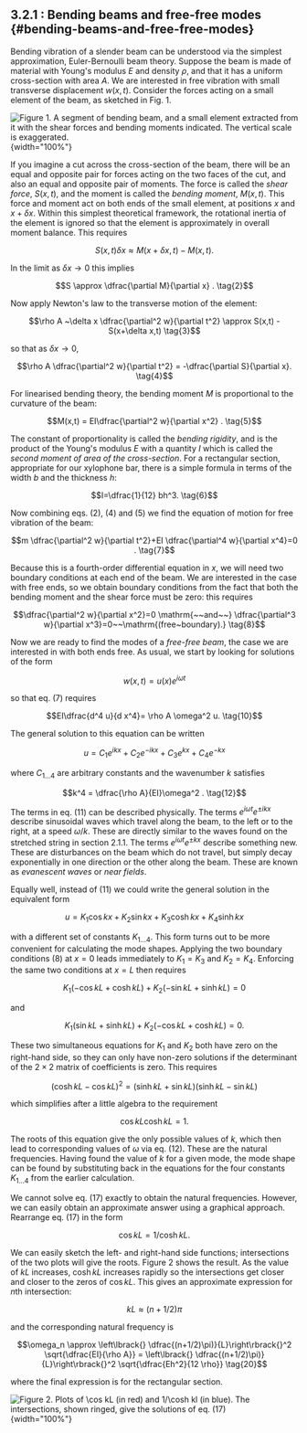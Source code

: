 ## 3.2.1 : Bending beams and free-free modes {#bending-beams-and-free-free-modes}

Bending vibration of a slender beam can be understood via the simplest
approximation, Euler-Bernoulli beam theory. Suppose the beam is made of
material with Young's modulus $E$ and density $\rho$, and that it
has a uniform cross-section with area $A$. We are interested in free
vibration with small transverse displacement $w(x,t)$. Consider the
forces acting on a small element of the beam, as sketched in Fig. 1.

![Figure 1. A segment of bending beam, and a small element extracted
from it with the shear forces and bending moments indicated. The
vertical scale is
exaggerated.](uploads/2020/09/beam_element-1024x698.jpg){width="100%"}

If you imagine a cut across the cross-section of the beam, there will be
an equal and opposite pair for forces acting on the two faces of the
cut, and also an equal and opposite pair of moments. The force is called
the *shear force*, $S(x,t)$, and the moment is called the *bending
moment*, $M(x,t)$. This force and moment act on both ends of the small
element, at positions $x$ and $x + \delta x$. Within this simplest
theoretical framework, the rotational inertia of the element is ignored
so that the element is approximately in overall moment balance. This
requires

$$S(x,t) \delta x \approx M(x+ \delta x,t) - M(x,t). \tag{1}$$

In the limit as $\delta x \rightarrow 0$ this implies

$$S \approx \dfrac{\partial M}{\partial x} . \tag{2}$$

Now apply Newton's law to the transverse motion of the element:

$$\rho A ~\delta x \dfrac{\partial^2 w}{\partial t^2} \approx
S(x,t) - S(x+\delta x,t) \tag{3}$$

so that as $\delta x \rightarrow 0$,

$$\rho A \dfrac{\partial^2 w}{\partial t^2} = -\dfrac{\partial
S}{\partial x}. \tag{4}$$

For linearised bending theory, the bending moment $M$ is proportional
to the curvature of the beam:

$$M(x,t) = EI\dfrac{\partial^2 w}{\partial x^2} . \tag{5}$$

The constant of proportionality is called the *bending rigidity*, and is
the product of the Young's modulus $E$ with a quantity $I$ which is
called the *second moment of area of the cross-section*. For a
rectangular section, appropriate for our xylophone bar, there is a
simple formula in terms of the width $b$ and the thickness $h$:

$$I=\dfrac{1}{12} bh^3. \tag{6}$$

Now combining eqs. (2), (4) and (5) we find the equation of motion for
free vibration of the beam:

$$m \dfrac{\partial^2 w}{\partial t^2}+EI \dfrac{\partial^4
w}{\partial x^4}=0 . \tag{7}$$

Because this is a fourth-order differential equation in $x$, we will
need two boundary conditions at each end of the beam. We are interested
in the case with free ends, so we obtain boundary conditions from the
fact that both the bending moment and the shear force must be zero: this
requires

$$\dfrac{\partial^2 w}{\partial x^2}=0 \mathrm{~~and~~}
\dfrac{\partial^3 w}{\partial x^3}=0~~\mathrm{(free~boundary).}
\tag{8}$$

Now we are ready to find the modes of a *free-free beam*, the case we
are interested in with both ends free. As usual, we start by looking for
solutions of the form

$$w(x,t) = u(x) e^{i \omega t} \tag{9}$$

so that eq. (7) requires

$$EI\dfrac{d^4 u}{d x^4}= \rho A \omega^2 u. \tag{10}$$

The general solution to this equation can be written

$$u=C_1 e^{ikx} + C_2 e^{-ikx} + C_3 e^{kx} + C_4 e^{-kx}
\tag{11}$$

where $C_{1\ldots 4}$ are arbitrary constants and the wavenumber $k$
satisfies

$$k^4 = \dfrac{\rho A}{EI}\omega^2 . \tag{12}$$

The terms in eq. (11) can be described physically. The terms $e^{i
\omega t} e^{\pm i k x}$ describe sinusoidal waves which travel
along the beam, to the left or to the right, at a speed $\omega/k$.
These are directly similar to the waves found on the stretched string in
section 2.1.1. The terms $e^{i \omega t} e^{\pm k x}$ describe
something new. These are disturbances on the beam which do not travel,
but simply decay exponentially in one direction or the other along the
beam. These are known as *evanescent waves* or *near fields*.

Equally well, instead of (11) we could write the general solution in the
equivalent form

$$u=K_1 \cos kx + K_2 \sin kx + K_3 \cosh kx + K_4 \sinh kx
\tag{13}$$

with a different set of constants $K_{1\ldots 4}$. This form turns out to
be more convenient for calculating the mode shapes. Applying the two
boundary conditions (8) at $x=0$ leads immediately to $K_1=K_3$ and
$K_2=K_4$. Enforcing the same two conditions at $x=L$ then requires

$$K_1 (-\cos kL +\cosh kL) +K_2 (-\sin kL +\sinh kL)=0
\tag{14}$$

and

$$K_1 (\sin kL +\sinh kL) + K_2(-\cos kL +\cosh kL)=0.
\tag{15}$$

These two simultaneous equations for $K_1$ and $K_2$ both have zero
on the right-hand side, so they can only have non-zero solutions if the
determinant of the $2 \times 2$ matrix of coefficients is zero. This
requires

$$(\cosh kL -\cos kL)^2 = (\sinh kL + \sin kL)(\sinh kL - \sin
kL) \tag{16}$$

which simplifies after a little algebra to the requirement

$$\cos kL \cosh kL =1. \tag{17}$$

The roots of this equation give the only possible values of $k$, which
then lead to corresponding values of $\omega$ via eq. (12). These are
the natural frequencies. Having found the value of $k$ for a given
mode, the mode shape can be found by substituting back in the equations
for the four constants $K_{1\ldots 4}$ from the earlier calculation.

We cannot solve eq. (17) exactly to obtain the natural frequencies.
However, we can easily obtain an approximate answer using a graphical
approach. Rearrange eq. (17) in the form

$$\cos kL =1/\cosh kL. \tag{18}$$

We can easily sketch the left- and right-hand side functions;
intersections of the two plots will give the roots. Figure 2 shows the
result. As the value of $kL$ increases, $\cosh kL$ increases
rapidly so the intersections get closer and closer to the zeros of
$\cos kL$. This gives an approximate expression for $n$th
intersection:

$$kL \approx (n +1/2) \pi \tag{19}$$

and the corresponding natural frequency is

$$\omega_n \approx \left\lbrack{} \dfrac{(n+1/2)\pi)}{L}\right\rbrack{}^2
\sqrt{\dfrac{EI}{\rho A}} = \left\lbrack{}
\dfrac{(n+1/2)\pi)}{L}\right\rbrack{}^2 \sqrt{\dfrac{Eh^2}{12 \rho}}
\tag{20}$$

where the final expression is for the rectangular section.

![Figure 2. Plots of $\cos kL$ (in red) and $1/\cosh kl$ (in
blue). The intersections, shown ringed, give the solutions of eq.
(17)](uploads/2020/09/coscoshplot-1024x768.jpg){width="100%"}
